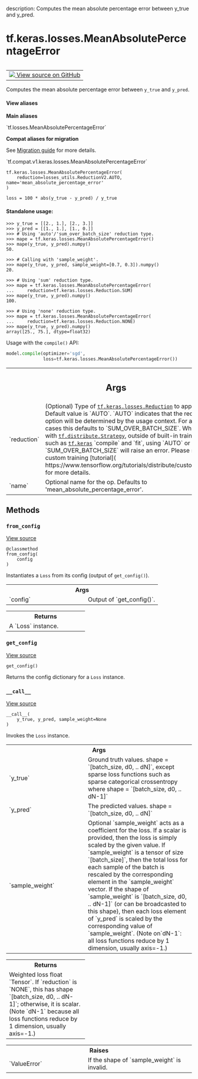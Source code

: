 description: Computes the mean absolute percentage error between y_true and y_pred.

<div itemscope itemtype="http://developers.google.com/ReferenceObject">
<meta itemprop="name" content="tf.keras.losses.MeanAbsolutePercentageError" />
<meta itemprop="path" content="Stable" />
<meta itemprop="property" content="__call__"/>
<meta itemprop="property" content="__init__"/>
<meta itemprop="property" content="from_config"/>
<meta itemprop="property" content="get_config"/>
</div>

# tf.keras.losses.MeanAbsolutePercentageError

<!-- Insert buttons and diff -->

<table class="tfo-notebook-buttons tfo-api nocontent" align="left">
<td>
  <a target="_blank" href="https://github.com/tensorflow/tensorflow/blob/r2.3/tensorflow/python/keras/losses.py#L382-L439">
    <img src="https://www.tensorflow.org/images/GitHub-Mark-32px.png" />
    View source on GitHub
  </a>
</td>
</table>



Computes the mean absolute percentage error between `y_true` and `y_pred`.

<section class="expandable">
  <h4 class="showalways">View aliases</h4>
  <p>
<b>Main aliases</b>
<p>`tf.losses.MeanAbsolutePercentageError`</p>

<b>Compat aliases for migration</b>
<p>See
<a href="https://www.tensorflow.org/guide/migrate">Migration guide</a> for
more details.</p>
<p>`tf.compat.v1.keras.losses.MeanAbsolutePercentageError`</p>
</p>
</section>

<pre class="devsite-click-to-copy prettyprint lang-py tfo-signature-link">
<code>tf.keras.losses.MeanAbsolutePercentageError(
    reduction=losses_utils.ReductionV2.AUTO, name='mean_absolute_percentage_error'
)
</code></pre>



<!-- Placeholder for "Used in" -->

`loss = 100 * abs(y_true - y_pred) / y_true`

#### Standalone usage:



```
>>> y_true = [[2., 1.], [2., 3.]]
>>> y_pred = [[1., 1.], [1., 0.]]
>>> # Using 'auto'/'sum_over_batch_size' reduction type.
>>> mape = tf.keras.losses.MeanAbsolutePercentageError()
>>> mape(y_true, y_pred).numpy()
50.
```

```
>>> # Calling with 'sample_weight'.
>>> mape(y_true, y_pred, sample_weight=[0.7, 0.3]).numpy()
20.
```

```
>>> # Using 'sum' reduction type.
>>> mape = tf.keras.losses.MeanAbsolutePercentageError(
...     reduction=tf.keras.losses.Reduction.SUM)
>>> mape(y_true, y_pred).numpy()
100.
```

```
>>> # Using 'none' reduction type.
>>> mape = tf.keras.losses.MeanAbsolutePercentageError(
...     reduction=tf.keras.losses.Reduction.NONE)
>>> mape(y_true, y_pred).numpy()
array([25., 75.], dtype=float32)
```

Usage with the `compile()` API:

```python
model.compile(optimizer='sgd',
              loss=tf.keras.losses.MeanAbsolutePercentageError())
```

<!-- Tabular view -->
 <table class="responsive fixed orange">
<colgroup><col width="214px"><col></colgroup>
<tr><th colspan="2"><h2 class="add-link">Args</h2></th></tr>

<tr>
<td>
`reduction`
</td>
<td>
(Optional) Type of <a href="../../../tf/keras/losses/Reduction.md"><code>tf.keras.losses.Reduction</code></a> to apply to
loss. Default value is `AUTO`. `AUTO` indicates that the reduction
option will be determined by the usage context. For almost all cases
this defaults to `SUM_OVER_BATCH_SIZE`. When used with
<a href="../../../tf/distribute/Strategy.md"><code>tf.distribute.Strategy</code></a>, outside of built-in training loops such as
<a href="../../../tf/keras.md"><code>tf.keras</code></a> `compile` and `fit`, using `AUTO` or `SUM_OVER_BATCH_SIZE`
will raise an error. Please see this custom training [tutorial](
https://www.tensorflow.org/tutorials/distribute/custom_training)
for more details.
</td>
</tr><tr>
<td>
`name`
</td>
<td>
Optional name for the op. Defaults to
'mean_absolute_percentage_error'.
</td>
</tr>
</table>



## Methods

<h3 id="from_config"><code>from_config</code></h3>

<a target="_blank" href="https://github.com/tensorflow/tensorflow/blob/r2.3/tensorflow/python/keras/losses.py#L153-L163">View source</a>

<pre class="devsite-click-to-copy prettyprint lang-py tfo-signature-link">
<code>@classmethod</code>
<code>from_config(
    config
)
</code></pre>

Instantiates a `Loss` from its config (output of `get_config()`).


<!-- Tabular view -->
 <table class="responsive fixed orange">
<colgroup><col width="214px"><col></colgroup>
<tr><th colspan="2">Args</th></tr>

<tr>
<td>
`config`
</td>
<td>
Output of `get_config()`.
</td>
</tr>
</table>



<!-- Tabular view -->
 <table class="responsive fixed orange">
<colgroup><col width="214px"><col></colgroup>
<tr><th colspan="2">Returns</th></tr>
<tr class="alt">
<td colspan="2">
A `Loss` instance.
</td>
</tr>

</table>



<h3 id="get_config"><code>get_config</code></h3>

<a target="_blank" href="https://github.com/tensorflow/tensorflow/blob/r2.3/tensorflow/python/keras/losses.py#L255-L260">View source</a>

<pre class="devsite-click-to-copy prettyprint lang-py tfo-signature-link">
<code>get_config()
</code></pre>

Returns the config dictionary for a `Loss` instance.


<h3 id="__call__"><code>__call__</code></h3>

<a target="_blank" href="https://github.com/tensorflow/tensorflow/blob/r2.3/tensorflow/python/keras/losses.py#L117-L151">View source</a>

<pre class="devsite-click-to-copy prettyprint lang-py tfo-signature-link">
<code>__call__(
    y_true, y_pred, sample_weight=None
)
</code></pre>

Invokes the `Loss` instance.


<!-- Tabular view -->
 <table class="responsive fixed orange">
<colgroup><col width="214px"><col></colgroup>
<tr><th colspan="2">Args</th></tr>

<tr>
<td>
`y_true`
</td>
<td>
Ground truth values. shape = `[batch_size, d0, .. dN]`, except
sparse loss functions such as sparse categorical crossentropy where
shape = `[batch_size, d0, .. dN-1]`
</td>
</tr><tr>
<td>
`y_pred`
</td>
<td>
The predicted values. shape = `[batch_size, d0, .. dN]`
</td>
</tr><tr>
<td>
`sample_weight`
</td>
<td>
Optional `sample_weight` acts as a
coefficient for the loss. If a scalar is provided, then the loss is
simply scaled by the given value. If `sample_weight` is a tensor of size
`[batch_size]`, then the total loss for each sample of the batch is
rescaled by the corresponding element in the `sample_weight` vector. If
the shape of `sample_weight` is `[batch_size, d0, .. dN-1]` (or can be
broadcasted to this shape), then each loss element of `y_pred` is scaled
by the corresponding value of `sample_weight`. (Note on`dN-1`: all loss
functions reduce by 1 dimension, usually axis=-1.)
</td>
</tr>
</table>



<!-- Tabular view -->
 <table class="responsive fixed orange">
<colgroup><col width="214px"><col></colgroup>
<tr><th colspan="2">Returns</th></tr>
<tr class="alt">
<td colspan="2">
Weighted loss float `Tensor`. If `reduction` is `NONE`, this has
shape `[batch_size, d0, .. dN-1]`; otherwise, it is scalar. (Note `dN-1`
because all loss functions reduce by 1 dimension, usually axis=-1.)
</td>
</tr>

</table>



<!-- Tabular view -->
 <table class="responsive fixed orange">
<colgroup><col width="214px"><col></colgroup>
<tr><th colspan="2">Raises</th></tr>

<tr>
<td>
`ValueError`
</td>
<td>
If the shape of `sample_weight` is invalid.
</td>
</tr>
</table>





